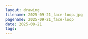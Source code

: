 ```yaml
---
layout: drawing
filename: 2025-09-21_face-loop.jpg
pagename: 2025-09-21_face-loop
date: 2025-09-21
tags:
---
```

